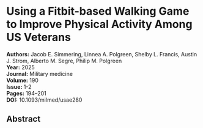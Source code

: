 # Using a Fitbit-based Walking Game to Improve Physical Activity Among US Veterans

**Authors:** Jacob E. Simmering, Linnea A. Polgreen, Shelby L. Francis, Austin J. Strom, Alberto M. Segre, Philip M. Polgreen  
**Year:** 2025  
**Journal:** Military medicine  
**Volume:** 190  
**Issue:** 1-2  
**Pages:** 194–201  
**DOI:** 10.1093/milmed/usae280  

## Abstract


